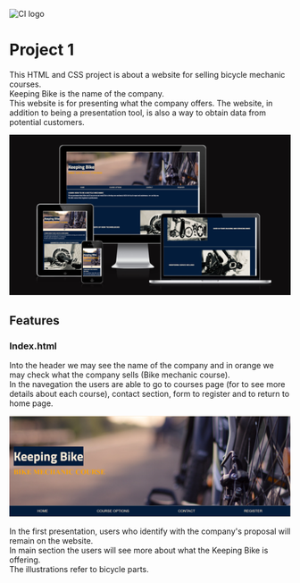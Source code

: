 ![CI logo](https://codeinstitute.s3.amazonaws.com/fullstack/ci_logo_small.png)

# Project 1

This HTML and CSS project is about a website for selling bicycle mechanic courses.  
Keeping Bike is the name of the company.  
This website is for presenting what the company offers. The website, in addition to being a presentation tool, is also a way to obtain data from potential customers.  


![Amiresponsivesite](assets/images/Screenshot%202025-01-10%20085054.png)  

## Features  

### Index.html  

Into the header we may see the name of the company and in orange we may check what the company sells (Bike mechanic course).  
In the navegation the users are able to go to courses page (for to see more details about each course), contact section, form to register and to return to home page.  

![header](assets/images/Screenshot%202025-01-10%20152053.png)  

In the first presentation, users who identify with the company's proposal will remain on the website.  
In main section the users will see more about what the Keeping Bike is offering.  
The illustrations refer to bicycle parts.  

